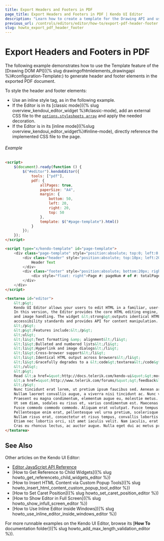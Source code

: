 ```yaml
---
title: Export Headers and Footers in PDF
page_title: Export Headers and Footers in PDF | Kendo UI Editor
description: "Learn how to create a template for the Drawing API and use it for exporting headers and footers to PDF files when working with the Kendo UI Editor."
previous_url: /controls/editors/editor/how-to/export-pdf-header-footer
slug: howto_export_pdf_header_footer
---
```


# Export Headers and Footers in PDF

The following example demonstrates how to use the Template feature of the [Drawing DOM API]({% slug drawingofhtmlelements_drawingapi %}#configuration-Template:) to generate header and footer elements in the exported PDF document.

To style the header and footer elements:

* Use an inline style tag, as in the following example.
* If the Editor is in its [classic mode]({% slug overview_kendoui_editor_widget %}#classic-mode), add an external CSS file to the [`options.stylesheets array`](/api/javascript/ui/editor#configuration-stylesheets) and apply the needed decoration.
* If the Editor is in its [inline mode]({%slug overview_kendoui_editor_widget%}#inline-mode), directly reference the implemented CSS file to the page.

###### Example

```html
<script>
    $(document).ready(function () {
        $("#editor").kendoEditor({
            tools: ["pdf"],
            pdf: {
                allPages: true,
                paperSize: "A4",
                margin: {
                    bottom: 50,
                    left: 20,
                    right: 20,
                    top: 50
                },
                template: $("#page-template").html()
            }
        });
    });
</script>

<script type="x/kendo-template" id="page-template">
    <div class="page-template" style="position:absolute; top:0; left:0; width:100%; height:100%">
        <div class="header" style="position:absolute; top:10px; left:20px; width:100%; font-size:18px; border-bottom: 1px solid black;">
            Header Text
        </div>
        <div class="footer" style="position:absolute; bottom:20px; right:10px; width:100%;">
            <div style="float: right">Page #: pageNum # of #: totalPages #</div>
        </div>
    </div>
</script>

<textarea id="editor">
    &lt;p&gt;
    Kendo UI Editor allows your users to edit HTML in a familiar, user-friendly way.&lt;br /&gt;
    In this version, the Editor provides the core HTML editing engine, which includes basic text formatting, hyperlinks, lists,
    and image handling. The widget &lt;strong&gt;outputs identical HTML&lt;/strong&gt; across all major browsers, follows
    accessibility standards and provides API for content manipulation.
    &lt;/p&gt;
    &lt;p&gt;Features include:&lt;/p&gt;
    &lt;ul&gt;
    &lt;li&gt;Text formatting &amp; alignment&lt;/li&gt;
    &lt;li&gt;Bulleted and numbered lists&lt;/li&gt;
    &lt;li&gt;Hyperlink and image dialogs&lt;/li&gt;
    &lt;li&gt;Cross-browser support&lt;/li&gt;
    &lt;li&gt;Identical HTML output across browsers&lt;/li&gt;
    &lt;li&gt;Gracefully degrades to a &lt;code&gt;textarea&lt;/code&gt; when JavaScript is turned off&lt;/li&gt;
    &lt;/ul&gt;
    &lt;p&gt;
    Read &lt;a href=&quot;http://docs.telerik.com/kendo-ui&quot;&gt;more details&lt;/a&gt; or send us your
    &lt;a href=&quot;http://www.telerik.com/forums/&quot;&gt;feedback&lt;/a&gt;!
    &lt;/p&gt;
    Nunc tincidunt erat lorem, ut pretium ipsum faucibus sed. Aenean arcu urna, porta a nulla interdum, mattis auctor sem. Etiam fermentum cursus sapien, vitae facilisis ipsum placerat eget. In ultrices laoreet felis, quis rhoncus nulla posuere et. Aenean quis porta magna. Quisque ut consectetur nulla. Sed nisi elit, eleifend sed pellentesque ut, sagittis quis eros.
    Nullam laoreet convallis augue, a viverra nisi tincidunt ac. Nunc vel commodo sem. In hac habitasse platea dictumst. Mauris ornare ante vulputate molestie dictum. Phasellus nunc sem, consectetur eget risus ac, venenatis consequat massa. Aliquam facilisis vitae turpis quis vehicula. Vivamus ullamcorper elementum vestibulum. Vivamus interdum urna eu enim mollis, nec venenatis risus cursus. Fusce vulputate elit felis, non vestibulum mauris hendrerit sed. Aenean tincidunt sem at mi sollicitudin malesuada. Cras suscipit enim nec commodo lacinia.
    Praesent eu magna condimentum, elementum augue eu, molestie metus. Ut turpis nisl, aliquam ut mauris a, blandit cursus nisi. Aliquam erat volutpat. Cras vehicula lacinia risus in lobortis. Mauris eu urna vitae mi pretium scelerisque. Praesent finibus arcu nulla, ac rhoncus enim pretium in. Cras dictum arcu ac pulvinar feugiat. Fusce euismod lacus nec orci gravida, vitae sodales lorem cursus. Nam tempus luctus ullamcorper.
    Ut sem diam, sodales eu risus et, varius condimentum est. Maecenas id malesuada justo, eget accumsan purus. Vivamus at magna ultricies, hendrerit nisl sed, tincidunt sem. Mauris congue posuere tempus. In hac habitasse platea dictumst. Integer ultrices nec magna a dapibus. Morbi eget fringilla erat. Maecenas nec turpis non est malesuada tincidunt. Curabitur pharetra, ante imperdiet pulvinar varius, nibh lorem porta nisi, sit amet euismod est nulla at dolor. Nam maximus mauris sagittis, mattis orci molestie, ultricies purus. Maecenas pellentesque magna ac facilisis faucibus. Nam euismod lectus non placerat faucibus. Proin et felis tincidunt, laoreet leo ut, ornare justo. Sed eget consequat augue. Nullam luctus nunc sed est suscipit, convallis interdum mauris consectetur.
    Fusce commodo commodo commodo. Aliquam erat volutpat. Fusce tempus sapien ac consequat pretium. Vivamus blandit lectus at facilisis porttitor. Cum sociis natoque penatibus et magnis dis parturient montes, nascetur ridiculus mus. Morbi sit amet enim nibh. Nam a scelerisque erat. Praesent id leo massa. Phasellus euismod lectus vel neque bibendum mollis. Interdum et malesuada fames ac ante ipsum primis in faucibus. Donec non aliquet leo, vel facilisis quam. Phasellus volutpat tempor purus id feugiat. Proin quis feugiat dui, ac luctus massa. Quisque sagittis risus at dolor cursus ultrices.
    Pellentesque enim erat, pellentesque vel urna pretium, scelerisque vestibulum ligula. Cras viverra, mauris vitae pulvinar molestie, tortor ante interdum sem, quis facilisis nulla odio eu felis. Donec porta sagittis lorem, eget lacinia massa. Proin et augue eget eros aliquam lacinia. Sed libero est, laoreet ullamcorper luctus eget, dictum id ligula. Cras eget metus a erat eleifend interdum semper sed metus. Aliquam tristique magna at arcu lobortis, at ullamcorper ex mollis. Sed dictum est sit amet laoreet tristique. Sed ultricies sit amet dui id suscipit.
    Nullam risus erat, consectetur et risus tempus, convallis lobortis nunc. Nullam et dictum odio. Proin ut lacinia turpis. Proin tincidunt eros eget lorem dictum, ut accumsan elit fermentum. Suspendisse congue aliquet ex. Pellentesque convallis risus a orci laoreet, sed venenatis massa bibendum. Quisque sodales leo ipsum, eu tempus nunc dapibus ut. Vivamus turpis risus, ultricies cursus tellus a, tempus consequat tellus.
    Etiam nec lobortis orci, sit amet iaculis velit. Nam iaculis, erat eget volutpat dictum, enim lorem condimentum orci, ut aliquam turpis orci id erat. Aenean quis fringilla purus, sed porttitor purus. Nullam vel ultricies leo, ac commodo lorem. Cras non ex tempor, molestie sapien id, imperdiet ante. Nulla vestibulum faucibus commodo. Praesent gravida sem nec magna dignissim pellentesque. Cum sociis natoque penatibus et magnis dis parturient montes, nascetur ridiculus mus. Nullam a nisl ac enim mattis aliquam et a erat. Quisque sed arcu sit amet dui ornare vehicula in ac odio. Quisque mollis ultricies nibh, nec auctor sapien. Morbi vitae accumsan nulla, quis bibendum lorem.
    Cras eu rhoncus lectus, ac auctor augue. Nulla eget dui ac metus pretium semper nec a odio. Interdum et malesuada fames ac ante ipsum primis in faucibus. Sed nisl nibh, imperdiet id leo et, faucibus laoreet dolor. Cras a dictum elit. Nunc eu ante vulputate, tempor ante quis, pretium elit. Morbi at ex id dolor tincidunt dignissim. Nunc vulputate eu ante eu hendrerit. Cum sociis natoque penatibus et magnis dis parturient montes, nascetur ridiculus mus.
</textarea>
```

## See Also

Other articles on the Kendo UI Editor:

* [Editor JavaScript API Reference](/api/javascript/ui/editor)
* [How to Get Reference to Child Widgets]({% slug howto_get_referenceto_child_widgets_editor %})
* [How to Insert HTML Content via Custom Popup Tools]({% slug howto_insert_html_content_custom_popup_tool_editor %})
* [How to Set Caret Position]({% slug howto_set_caret_position_editor %})
* [How to Show Editor in Full Screen]({% slug howto_show_infull_screen_editor %})
* [How to Use Inline Editor inside Windows]({% slug howto_use_inline_editor_inside_windows_editor %})

For more runnable examples on the Kendo UI Editor, browse its [**How To** documentation folder]({% slug howto_add_max_length_validation_editor %}).
